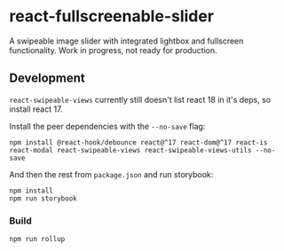 # react-fullscreenable-slider

A swipeable image slider with integrated lightbox and fullscreen functionality.
Work in progress, not ready for production.

## Development

`react-swipeable-views` currently still doesn't list react 18 in it's deps, so
install react 17.

Install the peer dependencies with the `--no-save` flag:

```
npm install @react-hook/debounce react@^17 react-dom@^17 react-is react-modal react-swipeable-views react-swipeable-views-utils --no-save
```

And then the rest from `package.json` and run storybook:

```
npm install
npm run storybook
```

### Build

```
npm run rollup
```
